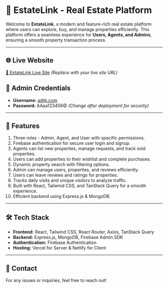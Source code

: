 # 🏡 EstateLink - Real Estate Platform

Welcome to **EstateLink**, a modern and feature-rich real estate platform where users can explore, buy, and manage properties efficiently. This platform offers a seamless experience for **Users, Agents, and Admins**, ensuring a smooth property transaction process.

---

## 🌐 Live Website
[🔗 EstateLink Live Site](https://estatelink.netlify.app/) *(Replace with your live site URL)*

## 🔑 Admin Credentials
- **Username:** a@b.com
- **Password:** AAaa123456@ *(Change after deployment for security)*

---

## 🚀 Features

1. Three roles - Admin, Agent, and User with specific permissions.
2. Firebase authentication for secure user login and signup.
3. Agents can list new properties, manage requests, and track sold properties.
4. Users can add properties to their wishlist and complete purchases.
5. Dynamic property search with filtering options.
6. Admin can manage users, properties, and reviews efficiently.
7. Users can leave reviews and ratings for properties.
8. Tracks daily visits and unique visitors to analyze traffic.
9. Built with React, Tailwind CSS, and TanStack Query for a smooth experience.
10. Efficient backend using Express.js & MongoDB.

---

## 🛠 Tech Stack

- **Frontend:** React, Tailwind CSS, React Router, Axios, TanStack Query
- **Backend:** Express.js, MongoDB, Firebase Admin SDK
- **Authentication:** Firebase Authentication
- **Hosting:** Vercel for Server & Netlify for Client 

---

## 📧 Contact
For any issues or inquiries, feel free to reach out!

